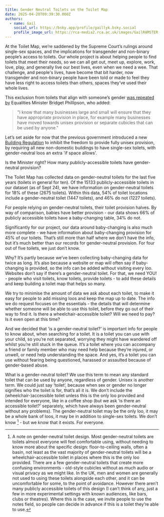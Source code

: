 ```yaml
---
title: Gender Neutral Toilets on the Toilet Map
date: 2025-04-28T09:39:30.000Z
authors:
  - name: Gail
    social_url: https://bsky.app/profile/gaillyk.bsky.social
    profile_image_url: https://rca-media2.rca.ac.uk/images/GailRAMSTER.2e16d0ba.fill-456x456.jpg
---
```

At the Toilet Map, we’re saddened by the Supreme Court’s rulings around single-sex spaces, and the implications for transgender and non-binary people’s access to toilets. Our whole project is about helping people to find toilets that meet their needs, so we can all get out, meet up, explore, work, love, play, and generally live our best lives, even when we need a wee. That challenge, and people's lives, have become that bit harder, now transgender and non-binary people have been told or made to feel they have less right to access toilets than others, spaces they’ve used their whole lives.

This exclusion from toilets that align with someone’s gender [was repeated by](https://www.bbc.co.uk/news/articles/c5y42zzwylvo) Equalities Minister Bridget Phillipson, who added:

> "I know that many businesses large and small will ensure that they have appropriate provision in place, for example many businesses have moved towards unisex provision or separate cubicles that can be used by anyone."

Let’s set aside for now that the previous government introduced a new [Building Regulation](https://assets.publishing.service.gov.uk/media/67167c02d100972c0f4c9b38/ADT_2024.pdf) to inhibit the freedom to provide fully unisex provision, by requiring all new non-domestic buildings to have single-sex toilets, with gender-neutral loos an extra 'if space allows'. 

Is the Minister right? How many publicly-accessible toilets have gender-neutral provision?

The Toilet Map has collected data on gender-neutral toilets for the last five years (toilets in general for ten). Of the 15133 publicly-accessible toilets in our dataset (as of Sept 24), we have information on gender-neutral toilets for 18% of these (2675 toilets). Within this data, 54% of toilet locations include a gender-neutral toilet (1447 toilets), and 46% do not (1227 toilets).

For people relying on gender-neutral toilets, their toilet provision halves. By way of comparison, babies have better provision - our data shows 66% of publicly accessible toilets have a baby-changing table, 34% do not.

Significantly for our project, our data around baby-changing is also much more complete - we have information about baby-changing provision for 45% of our toilets. That’s still more than half where we don’t have the info, but it’s much better than our records for gender-neutral provision. For four out of five toilets, we just don’t know.

Why? It’s partly because we’ve been collecting baby-changing data for twice as long. It’s also because a website or map will often say if baby-changing is provided, so the info can be added without visiting every loo. Websites don’t say if there’s a gender-neutral toilet. For that, we need YOU! - people who visit toilets, know toilets, provide toilets - to add these details and keep building a toilet map that helps so many.

We try to minimise the amount of data we ask about each toilet, to make it easy for people to add missing loos and keep the map up to date. The info we do request focuses on the essentials - the details that will determine whether someone will be able to use this toilet, before they go out of their way to find it. Is there a wheelchair-accessible toilet? Will we need to pay? Is it even open at this time?

And we decided that ‘is a gender-neutral toilet?’ is important info for people to know about, when searching for a toilet. It is a toilet you can use with your child, so you’re not separated, worrying they might have wandered off whilst you’re still stuck in the queue. It’s a toilet where you can accompany a friend or family member who may need help because they’re injured, or unwell, or need help understanding the space. And yes, it’s a toilet you can use without fearing being questioned, harassed or assaulted because of gender-based abuse.

What is a gender-neutral toilet? We use this term to mean any standard toilet that can be used by anyone, regardless of gender. Unisex is another term. We could just say ‘toilet’, because when sex or gender no longer signifies who the toilet is for, that’s all it is. We don’t include the (wheelchair-)accessible toilet unless this is the only loo provided and intended for everyone, like in a coffee shop (but we ask ‘is there an accessible toilet?’ separately, which have always been gender-neutral without any problems). The gender-neutral toilet may be the only loo, it may be a whole bank of loos, it may be in addition to single-sex toilets. We don’t know [^gender-neutral-toilet-note] - but we know that it exists. For everyone.

[^gender-neutral-toilet-note]: A note on gender-neutral toilet design. Most gender-neutral toilets are toilets almost everyone will feel comfortable using, without needing to know more about the specific design: floor-to-ceiling walls, often a basin, not least as the vast majority of gender-neutral toilets will be a wheelchair-accessible toilet in places where this is the only loo provided. There are a few gender-neutral toilets that create more confusing environments -  old-style cubicles without as much audio or visual privacy as we might like. In the UK, men and women are generally not used to using these toilets alongside each other, and it can be uncomfortable for some, to the point of avoidance. However there aren’t many publicly accessible toilets of this design (I can’t think of any, just a few in more experimental settings with known audiences, like bars, clubs or theatres). Where this is the case, we invite people to use the notes field, so people can decide in advance if this is a toilet they’re able to use.
